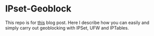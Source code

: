 # IPset-Geoblock
This repo is for [this](https://benkel.org/linux-geo-blocking-mit-ipset-ufw-und-iptables-inkl-firehol-blocklist/) blog post.
Here I describe how you can easily and simply carry out geoblocking with IPSet, UFW and IPTables.

